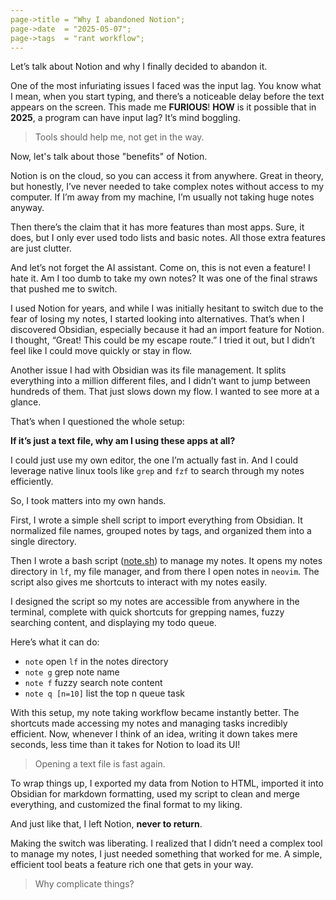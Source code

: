 ```yaml
---
page->title = "Why I abandoned Notion";
page->date  = "2025-05-07";
page->tags  = "rant workflow";
---
```


Let’s talk about Notion and why I finally decided to abandon it.

One of the most infuriating issues I faced was the input lag.
You know what I mean, when you start typing, and there’s a noticeable delay before the text appears on the screen.
This made me **FURIOUS**! **HOW** is it possible that in **2025**, a program can have input lag? It’s mind boggling.

> Tools should help me, not get in the way.

Now, let's talk about those "benefits" of Notion.

Notion is on the cloud, so you can access it from anywhere.
Great in theory, but honestly, I’ve never needed to take complex notes without access to my computer.
If I’m away from my machine, I’m usually not taking huge notes anyway.

Then there’s the claim that it has more features than most apps.
Sure, it does, but I only ever used todo lists and basic notes.
All those extra features are just clutter.

And let’s not forget the AI assistant.
Come on, this is not even a feature!
I hate it. Am I too dumb to take my own notes?
It was one of the final straws that pushed me to switch.

I used Notion for years, and while I was initially hesitant to switch due to the fear of losing my notes, I started looking into alternatives.
That’s when I discovered Obsidian, especially because it had an import feature for Notion.
I thought, “Great! This could be my escape route.”
I tried it out, but I didn’t feel like I could move quickly or stay in flow.

Another issue I had with Obsidian was its file management.
It splits everything into a million different files, and I didn’t want to jump between hundreds of them.
That just slows down my flow. I wanted to see more at a glance.

That’s when I questioned the whole setup:

**If it’s just a text file, why am I using these apps at all?**

I could just use my own editor, the one I’m actually fast in.
And I could leverage native linux tools like `grep` and `fzf` to search through my notes efficiently.

So, I took matters into my own hands.

First, I wrote a simple shell script to import everything from Obsidian.
It normalized file names, grouped notes by tags, and organized them into a single directory.

Then I wrote a bash script ([note.sh](https://github.com/hanion/note.sh)) to manage my notes.
It opens my notes directory in `lf`, my file manager, and from there I open notes in `neovim`.
The script also gives me shortcuts to interact with my notes easily.

I designed the script so my notes are accessible from anywhere in the terminal,
complete with quick shortcuts for grepping names, fuzzy searching content, and displaying my todo queue.

Here’s what it can do:

- `note`   open `lf` in the notes directory
- `note g` grep note name
- `note f` fuzzy search note content
- `note q [n=10]` list the top n queue task

With this setup, my note taking workflow became instantly better.
The shortcuts made accessing my notes and managing tasks incredibly efficient.
Now, whenever I think of an idea, writing it down takes mere seconds,
less time than it takes for Notion to load its UI!

> Opening a text file is fast again.

To wrap things up,
I exported my data from Notion to HTML, imported it into Obsidian for markdown formatting,
used my script to clean and merge everything, and customized the final format to my liking.

And just like that, I left Notion, **never to return**.

Making the switch was liberating.
I realized that I didn’t need a complex tool to manage my notes,
I just needed something that worked for me.
A simple, efficient tool beats a feature rich one that gets in your way.

> Why complicate things?
